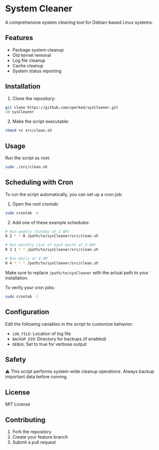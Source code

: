 # System Cleaner

A comprehensive system cleaning tool for Debian-based Linux systems.

## Features

- Package system cleanup
- Old kernel removal
- Log file cleanup
- Cache cleanup
- System status reporting

## Installation

1. Clone the repository:
```bash
git clone https://github.com/vperked/sysCleaner.git
cd sysCleaner
```

2. Make the script executable:
```bash
chmod +x src/clean.sh
```

## Usage

Run the script as root:
```bash
sudo ./src/clean.sh
```

## Scheduling with Cron

To run the script automatically, you can set up a cron job:

1. Open the root crontab:
```bash
sudo crontab -e
```

2. Add one of these example schedules:
```bash
# Run weekly (Sunday at 2 AM)
0 2 * * 0 /path/to/sysCleaner/src/clean.sh

# Run monthly (1st of each month at 3 AM)
0 3 1 * * /path/to/sysCleaner/src/clean.sh

# Run daily at 4 AM
0 4 * * * /path/to/sysCleaner/src/clean.sh
```

Make sure to replace `/path/to/sysCleaner` with the actual path to your installation.

To verify your cron jobs:
```bash
sudo crontab -l
```

## Configuration

Edit the following variables in the script to customize behavior:
- `LOG_FILE`: Location of log file
- `BACKUP_DIR`: Directory for backups (if enabled)
- `DEBUG`: Set to true for verbose output

## Safety

⚠️ This script performs system-wide cleanup operations. Always backup important data before running.

## License

MIT License

## Contributing

1. Fork the repository
2. Create your feature branch
3. Submit a pull request

